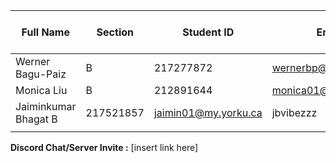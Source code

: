 | Full Name        | Section | Student ID | Email                | Best Way to Contact | Discord Username | GitHub Account |
|------------------|---------|------------|----------------------|---------------------|------------------|-----------------|
| Werner Bagu-Paiz |    B    | 217277872  | wernerbp@my.yorku.ca | Discord             | .totaldarkness   |[TotalDarkness-NRF](https://github.com/TotalDarkness-NRF)|
| Monica Liu       |    B    | 212891644  | monica01@my.yorku.ca | Discord             | kermit_01        |[monicaliu0101](https://github.com/monicaliu0101)        |
| Jaiminkumar Bhagat           B    |  217521857       |     jaimin01@my.yorku.ca         |  jbvibezzz            |   [Jaimin Bhagat](https://github.com/Jaimin-Bhagat)                 |           | Flavio Araujo Silva | B | 219901925  | flavio12@my.yorku.ca | Discord | perry12 | [Flavio Araujo Silva](https://github.com/Perry12th) |
|                  |         |            |                      |                     |                  |                 |

**Discord Chat/Server Invite :** [insert link here]
